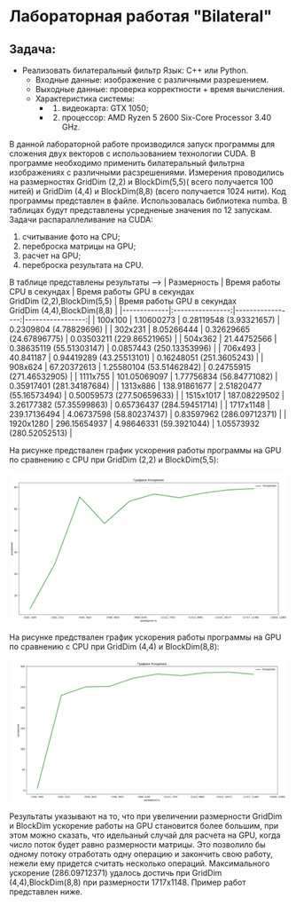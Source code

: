 
# Лабораторная работая  "Bilateral"
## Задача: 
- Реализовать билатеральный фильтр Язык: C++ или Python.<br />
    - Входные данные: изображение с различными разрешением.<br />
    - Выходные данные: проверка корректности  + время вычисления.
    - Характеристика системы: 
        - 1. видеокарта: GTX 1050;
        - 2. процессор: AMD Ryzen 5 2600 Six-Core Processor 3.40 GHz. 

В данной лабораторной работе производился запуск программы для сложения двух векторов с использованием технологии CUDA. В программе необходимо применить билатеральный фильтрна изображениях с различными расзрешениями. Измерения проводились на размерностях GridDim (2,2) и BlockDim(5,5)( всего получается 100 нитей) и  GridDim (4,4) и BlockDim(8,8) (всего получается 1024 нити). Код программы представлен в файле. Использовалась библиотека numba.  В таблицах будут представлены усредненые значения по 12 запускам.<br />
Задачи распараллеливание на CUDA:
1. считывание фото на CPU;
2. переброска матрицы на GPU;
3. расчет на GPU;
4. переброска результата на CPU.   

В таблице представлены результаты -->
| Размерность | Время работы CPU в секундах | Время работы GPU в секундах <br /> GridDim (2,2),BlockDim(5,5) | Время работы GPU в секундах <br /> GridDim (4,4),BlockDim(8,8) |
|-------------|:----------------:|-----------------:|-----------------:|
| 100x100   | 1.10600273     | 0.28119548 (3.93321657)  | 0.2309804  (4.78829696)   |
| 302x231   | 8.05266444     | 0.32629665 (24.67896775) | 0.03503211 (229.86521965) |
| 504x362   | 21.44752566    | 0.38635119 (55.51303147) | 0.0857443  (250.13353996) |
| 706x493   | 40.841187      | 0.94419289 (43.25513101) | 0.16248051 (251.3605243)  |
| 908x624   | 67.20372613    | 1.25580104 (53.51462842) | 0.24755915 (271.46532905) |
| 1111x755  | 101.05069097	 | 1.77756834 (56.84771082) | 0.35917401 (281.34187684) |
| 1313x886  | 138.91861677	 | 2.51820477 (55.16573494) | 0.50059573 (277.50659633) |
| 1515x1017 | 187.08229502	 | 3.26177382 (57.35599863) | 0.65736437 (284.59451714) |
| 1717x1148 | 239.17136494	 | 4.06737598 (58.80237437) | 0.83597962 (286.09712371) |
| 1920x1280 | 296.15654937	 | 4.98646331 (59.3921044)  | 1.05573932 (280.52052513) |





На рисунке предствален график ускорения работы  программы на GPU по сравнению с CPU  при GridDim (2,2) и BlockDim(5,5): 

![График](https://github.com/BandooSs/my_HPC-Samara/blob/main/LR_Bilateral/2x2.jpg)

На рисунке предствален график ускорения работы  программы на GPU по сравнению с CPU  при GridDim (4,4) и BlockDim(8,8): 

![График](https://github.com/BandooSs/my_HPC-Samara/blob/main/LR_Bilateral/4x4.jpg)



Результаты указывают на то, что при увеличении размерности GridDim и BlockDim  ускорение работы на GPU становится более большим, при этом можно сказать, что идельаный случай для расчета на GPU, когда число поток будет равно размерности матрицы. Это позволило бы одному потоку отработать одну операцию и закончить свою работу, нежели ему придется считать несколько операций. Максимального ускорение (286.09712371) удалось достичь при  GridDim (4,4),BlockDim(8,8) при размерности 1717x1148. 
Пример работ представлен ниже.
